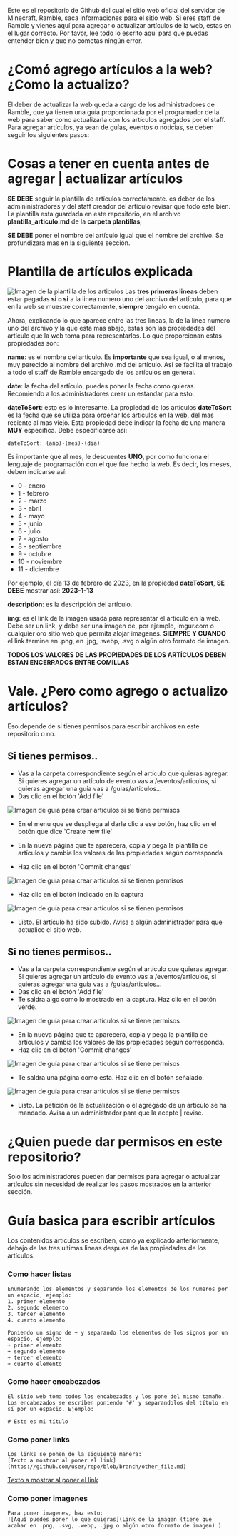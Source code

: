 Este es el repositorio de Github del cual el sitio web oficial del servidor de Minecraft, Ramble, saca informaciones para el sitio web. Si eres staff de Ramble y vienes aquí para agregar o actualizar artículos de la web, estas en el lugar correcto. Por favor, lee todo lo escrito aquí para que puedas entender bien y que no cometas ningún error.

# ¿Comó agrego artículos a la web? ¿Como la actualizo?
El deber de actualizar la web queda a cargo de los administradores de Ramble, que ya tienen una guía proporcionada por el programador de la web para saber como actualizarla con los artículos agregados por el staff. Para agregar artículos, ya sean de guías, eventos o noticias, se deben seguir los siguientes pasos:

# Cosas a tener en cuenta antes de agregar | actualizar artículos
**SE DEBE** seguir la plantilla de artículos correctamente. es deber de los admininistradores y del staff creador del artículo revisar que todo este bien. La plantilla esta guardada en este repositorio, en el archivo **plantilla_articulo.md** de la **carpeta plantillas**;

**SE DEBE** poner el nombre del artículo igual que el nombre del archivo. Se profundizara mas en la siguiente sección.

# Plantilla de artículos explicada
![Imagen de la plantilla de los articulos](https://github.com/SociosDeLaCaverna/Ramble_Web_Informacion/blob/ac03cc32594048588d2eeab24d075f433a4ae0ac/imagenes/Screenshot_220.png)
Las **tres primeras lineas** deben estar pegadas **si o si** a la linea numero uno del archivo del artículo, para que en la web se muestre correctamente, **siempre** tengalo en cuenta. 

Ahora, explicando lo que aparece entre las tres lineas, la de la linea numero uno del archivo y la que esta mas abajo, estas son las propiedades del artículo que la web toma para representarlos. Lo que proporcionan estas propiedades son:

**name**: es el nombre del artículo. Es **importante** que sea igual, o al menos, muy parecido al nombre del archivo .md del artículo. Asi se facilita el trabajo a todo el staff de Ramble encargado de los artículos en general.


**date**: la fecha del artículo, puedes poner la fecha como quieras. Recomiendo a los administradores crear un estandar para esto.

**dateToSort**: esto es lo interesante. La propiedad de los artículos **dateToSort** es la fecha que se utiliza para ordenar los artículos en la web, del mas reciente al mas viejo. Esta propiedad debe indicar la fecha de una manera **MUY** especifica. Debe especificarse así:

```
dateToSort: (año)-(mes)-(dia)
```
Es importante que al mes, le descuentes **UNO**, por como funciona el lenguaje de programación con el que fue hecho la web. Es decir, los meses, deben indicarse así:

+ 0 - enero
+ 1 - febrero
+ 2 - marzo
+ 3 - abril
+ 4 - mayo
+ 5 - junio
+ 6 - julio
+ 7 - agosto
+ 8 - septiembre
+ 9 - octubre
+ 10 - noviembre
+ 11 - diciembre

Por ejemplo, el día 13 de febrero de 2023, en la propiedad **dateToSort**, **SE DEBE** mostrar así: **2023-1-13**

**description**: es la descripción del artículo.

**img**: es el link de la imagen usada para representar el artículo en la web. Debe ser un link, y debe ser una imagen de, por ejemplo, imgur.com o cualquier oro sitio web que permita alojar imagenes. **SIEMPRE Y CUANDO** el link termine en .png, en .jpg, .webp, .svg o algún otro formato de imagen.

**TODOS LOS VALORES DE LAS PROPIEDADES DE LOS ARTÍCULOS DEBEN ESTAN ENCERRADOS ENTRE COMILLAS**

# Vale. ¿Pero como agrego o actualizo artículos?
Eso depende de si tienes permisos para escribir archivos en este repositorio o no. 

## Si tienes permisos..
+ Vas a la carpeta correspondiente según el artículo que quieras agregar. Si quieres agregar un artículo de evento vas a /eventos/articulos, si quieras agregar una guía vas a /guias/articulos...
+ Das clic en el botón 'Add file'
  
![Imagen de guía para crear artículos si se tiene permisos](https://github.com/SociosDeLaCaverna/Ramble_Web_Informacion/blob/08eadb76d8102cefd0946b4f4df323f2a839957b/imagenes/imagenes%20de%20guias%20de%20creacion%20de%20articulos/Screenshot_221.png)
+ En el menu que se despliega al darle clic a ese botón, haz clic en el botón que dice 'Create new file'
  
+ En la nueva página que te aparecera, copia y pega la plantilla de artículos y cambia los valores de las propiedades según corresponda

+ Haz clic en el botón 'Commit changes'
  
![Imagen de guía para crear artículos si se tienen permisos](https://github.com/SociosDeLaCaverna/Ramble_Web_Informacion/blob/aba668cfb1b25402841554aa52cbcab790e15d23/imagenes/imagenes%20de%20guias%20de%20creacion%20de%20articulos/Screenshot_222.png)

+ Haz clic en el botón indicado en la captura
  
![Imagen de guía para crear artículos si se tienen permisos](https://github.com/SociosDeLaCaverna/Ramble_Web_Informacion/blob/aba668cfb1b25402841554aa52cbcab790e15d23/imagenes/imagenes%20de%20guias%20de%20creacion%20de%20articulos/Screenshot_223.png)

+ Listo. El artículo ha sido subido. Avisa a algún administrador para que actualice el sitio web.

## Si no tienes permisos..
+ Vas a la carpeta correspondiente según el artículo que quieras agregar. Si quieres agregar un artículo de evento vas a /eventos/articulos, si quieras agregar una guía vas a /guias/articulos...
+ Das clic en el botón 'Add file'
+ Te saldra algo como lo mostrado en la captura. Haz clic en el botón verde.
  
![Imagen de guía para crear artículos si se tiene permisos](https://github.com/SociosDeLaCaverna/Ramble_Web_Informacion/blob/ecc02ce4ad8d5c534f092f27e7c91130b7be0a03/imagenes/imagenes%20de%20guias%20de%20creacion%20de%20articulos/Screenshot_217.png)

+ En la nueva página que te aparecera, copia y pega la plantilla de artículos y cambia los valores de las propiedades según corresponda.
+ Haz clic en el botón 'Commit changes'

![Imagen de guía para crear artículos si se tiene permisos](https://github.com/SociosDeLaCaverna/Ramble_Web_Informacion/blob/ecc02ce4ad8d5c534f092f27e7c91130b7be0a03/imagenes/imagenes%20de%20guias%20de%20creacion%20de%20articulos/Screenshot_218.png)

+ Te saldra una página como esta. Haz clic en el botón señalado.

![Imagen de guía para crear artículos si se tiene permisos](https://github.com/SociosDeLaCaverna/Ramble_Web_Informacion/blob/ecc02ce4ad8d5c534f092f27e7c91130b7be0a03/imagenes/imagenes%20de%20guias%20de%20creacion%20de%20articulos/Screenshot_219.png)

+ Listo. La petición de la actualización o el agregado de un artículo se ha mandado. Avisa a un administrador para que la acepte | revise.

# ¿Quien puede dar permisos en este repositorio?
Solo los administradores pueden dar permisos para agregar o actualizar artículos sin necesidad de realizar los pasos mostrados en la anterior sección. 

# Guía basica para escribir artículos
Los contenidos artículos se escriben, como ya explicado anteriormente, debajo de las tres ultimas lineas despues de las propiedades de los artículos. 

### Como hacer listas
```
Enumerando los elementos y separando los elementos de los numeros por un espacio, ejemplo:
1. primer elemento
2. segundo elemento
3. tercer elemento
4. cuarto elemento

Poniendo un signo de + y separando los elementos de los signos por un espacio, ejemplo:
+ primer elemento
+ segundo elemento
+ tercer elemento
+ cuarto elemento
```

### Como hacer encabezados
```
El sitio web toma todos los encabezados y los pone del mismo tamaño. Los encabezados se escriben poniendo '#' y separandolos del título en sí por un espacio. Ejemplo:

# Este es mi título
```

### Como poner links
```
Los links se ponen de la siguiente manera:
[Texto a mostrar al poner el link](https://github.com/user/repo/blob/branch/other_file.md)
```
[Texto a mostrar al poner el link](https://github.com)

### Como poner imagenes
```
Para poner imagenes, haz esto:
![Aquí puedes poner lo que quieras](Link de la imagen (tiene que acabar en .png, .svg, .webp, .jpg o algún otro formato de imagen) )
```
